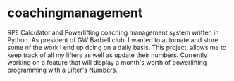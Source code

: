 # coachingmanagement
RPE Calculator and Powerlifting coaching management system written in Python.
As president of GW Barbell club, I wanted to automate and store some of the work I end up doing on a daily basis. This project, allows me to keep track of all my lifters as well as update their numbers. Currently working on a feature that will display a month's worth of powerlifting programming with a Lifter's Numbers.
